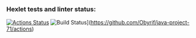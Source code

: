 ### Hexlet tests and linter status:
[![Actions Status](https://github.com/Obyrif/java-project-71/workflows/hexlet-check/badge.svg)](https://github.com/Obyrif/java-project-71/actions)
![Build Status](https://github.com/Obyrif/java-project-71/workflows/Explore-GitHub-Actions/badge.svg)](https://github.com/Obyrif/java-project-71/actions)
